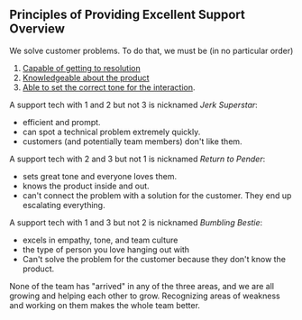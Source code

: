 
## Principles of Providing Excellent Support Overview
We solve customer problems. To do that, we must be (in no particular order)
1. [Capable of getting to resolution](getting-to-resolution.md)
2. [Knowledgeable about the product](knowing-the-product.md)
3. [Able to set the correct tone for the interaction](tone-guide.md). 

A support tech with 1 and 2 but not 3 is nicknamed _Jerk Superstar_: 
- efficient and prompt. 
- can spot a technical problem extremely quickly.
- customers (and potentially team members) don't like them.

A support tech with 2 and 3 but not 1 is nicknamed _Return to Pender_: 
- sets great tone and everyone loves them. 
- knows the product inside and out.
- can't connect the problem with a solution for the customer. They end up escalating everything.

A support tech with 1 and 3 but not 2 is nicknamed _Bumbling Bestie_: 
- excels in empathy, tone, and team culture
- the type of person you love hanging out with
- Can't solve the problem for the customer because they don't know the product. 

None of the team has "arrived" in any of the three areas, and we are all growing and helping each other to grow. Recognizing areas of weakness and working on them makes the whole team better.